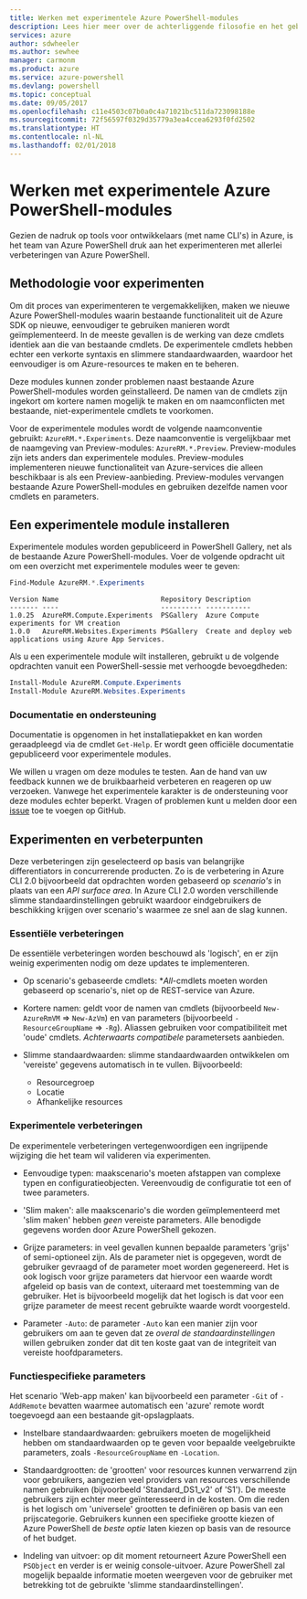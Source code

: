 ```yaml
---
title: Werken met experimentele Azure PowerShell-modules
description: Lees hier meer over de achterliggende filosofie en het gebruik van experimentele Azure PowerShell-modules.
services: azure
author: sdwheeler
ms.author: sewhee
manager: carmonm
ms.product: azure
ms.service: azure-powershell
ms.devlang: powershell
ms.topic: conceptual
ms.date: 09/05/2017
ms.openlocfilehash: c11e4503c07b0a0c4a71021bc511da723098188e
ms.sourcegitcommit: 72f56597f0329d35779a3ea4ccea6293f0fd2502
ms.translationtype: HT
ms.contentlocale: nl-NL
ms.lasthandoff: 02/01/2018
---
```

# <a name="using-experimental-azure-powershell-modules"></a>Werken met experimentele Azure PowerShell-modules

Gezien de nadruk op tools voor ontwikkelaars (met name CLI's) in Azure, is het team van Azure PowerShell druk aan het experimenteren met allerlei verbeteringen van Azure PowerShell.

## <a name="experimentation-methodology"></a>Methodologie voor experimenten

Om dit proces van experimenteren te vergemakkelijken, maken we nieuwe Azure PowerShell-modules waarin bestaande functionaliteit uit de Azure SDK op nieuwe, eenvoudiger te gebruiken manieren wordt geïmplementeerd. In de meeste gevallen is de werking van deze cmdlets identiek aan die van bestaande cmdlets. De experimentele cmdlets hebben echter een verkorte syntaxis en slimmere standaardwaarden, waardoor het eenvoudiger is om Azure-resources te maken en te beheren.

Deze modules kunnen zonder problemen naast bestaande Azure PowerShell-modules worden geïnstalleerd. De namen van de cmdlets zijn ingekort om kortere namen mogelijk te maken en om naamconflicten met bestaande, niet-experimentele cmdlets te voorkomen.

Voor de experimentele modules wordt de volgende naamconventie gebruikt: `AzureRM.*.Experiments`. Deze naamconventie is vergelijkbaar met de naamgeving van Preview-modules: `AzureRM.*.Preview`. Preview-modules zijn iets anders dan experimentele modules. Preview-modules implementeren nieuwe functionaliteit van Azure-services die alleen beschikbaar is als een Preview-aanbieding. Preview-modules vervangen bestaande Azure PowerShell-modules en gebruiken dezelfde namen voor cmdlets en parameters.

## <a name="how-to-install-an-experimental-module"></a>Een experimentele module installeren

Experimentele modules worden gepubliceerd in PowerShell Gallery, net als de bestaande Azure PowerShell-modules. Voer de volgende opdracht uit om een overzicht met experimentele modules weer te geven:

```powershell
Find-Module AzureRM.*.Experiments
```

```Output
Version Name                         Repository Description
------- ----                         ---------- -----------
1.0.25  AzureRM.Compute.Experiments  PSGallery  Azure Compute experiments for VM creation
1.0.0   AzureRM.Websites.Experiments PSGallery  Create and deploy web applications using Azure App Services.
```

Als u een experimentele module wilt installeren, gebruikt u de volgende opdrachten vanuit een PowerShell-sessie met verhoogde bevoegdheden:

```powershell
Install-Module AzureRM.Compute.Experiments
Install-Module AzureRM.Websites.Experiments
```

### <a name="documentation-and-support"></a>Documentatie en ondersteuning

Documentatie is opgenomen in het installatiepakket en kan worden geraadpleegd via de cmdlet `Get-Help`. Er wordt geen officiële documentatie gepubliceerd voor experimentele modules.

We willen u vragen om deze modules te testen. Aan de hand van uw feedback kunnen we de bruikbaarheid verbeteren en reageren op uw verzoeken. Vanwege het experimentele karakter is de ondersteuning voor deze modules echter beperkt. Vragen of problemen kunt u melden door een [issue](https://github.com/Azure/azure-powershell/issues) toe te voegen op GitHub.

## <a name="experiments-and-areas-of-improvement"></a>Experimenten en verbeterpunten

Deze verbeteringen zijn geselecteerd op basis van belangrijke differentiators in concurrerende producten. Zo is de verbetering in Azure CLI 2.0 bijvoorbeeld dat opdrachten worden gebaseerd op _scenario's_ in plaats van een _API surface area_.
In Azure CLI 2.0 worden verschillende slimme standaardinstellingen gebruikt waardoor eindgebruikers de beschikking krijgen over scenario's waarmee ze snel aan de slag kunnen.

### <a name="core-improvements"></a>Essentiële verbeteringen

De essentiële verbeteringen worden beschouwd als 'logisch', en er zijn weinig experimenten nodig om deze updates te implementeren.

- Op scenario's gebaseerde cmdlets: **All*-cmdlets moeten worden gebaseerd op scenario's, niet op de REST-service van Azure.

- Kortere namen: geldt voor de namen van cmdlets (bijvoorbeeld `New-AzureRmVM` => `New-AzVm`) en van parameters (bijvoorbeeld `-ResourceGroupName` => `-Rg`). Aliassen gebruiken voor compatibiliteit met 'oude' cmdlets. _Achterwaarts compatibele_ parametersets aanbieden.

- Slimme standaardwaarden: slimme standaardwaarden ontwikkelen om 'vereiste' gegevens automatisch in te vullen. Bijvoorbeeld:
  - Resourcegroep
  - Locatie
  - Afhankelijke resources

### <a name="experimental-improvements"></a>Experimentele verbeteringen

De experimentele verbeteringen vertegenwoordigen een ingrijpende wijziging die het team wil valideren via experimenten.

- Eenvoudige typen: maakscenario's moeten afstappen van complexe typen en configuratieobjecten. Vereenvoudig de configuratie tot een of twee parameters.

- 'Slim maken': alle maakscenario's die worden geïmplementeerd met 'slim maken' hebben _geen_ vereiste parameters. Alle benodigde gegevens worden door Azure PowerShell gekozen.

- Grijze parameters: in veel gevallen kunnen bepaalde parameters 'grijs' of semi-optioneel zijn. Als de parameter niet is opgegeven, wordt de gebruiker gevraagd of de parameter moet worden gegenereerd. Het is ook logisch voor grijze parameters dat hiervoor een waarde wordt afgeleid op basis van de context, uiteraard met toestemming van de gebruiker.
  Het is bijvoorbeeld mogelijk dat het logisch is dat voor een grijze parameter de meest recent gebruikte waarde wordt voorgesteld.

- Parameter `-Auto`: de parameter `-Auto` kan een manier zijn voor gebruikers om aan te geven dat ze _overal de standaardinstellingen_ willen gebruiken zonder dat dit ten koste gaat van de integriteit van vereiste hoofdparameters.

### <a name="feature-specific-switches"></a>Functiespecifieke parameters

Het scenario 'Web-app maken' kan bijvoorbeeld een parameter `-Git` of `-AddRemote` bevatten waarmee automatisch een 'azure' remote wordt toegevoegd aan een bestaande git-opslagplaats.

- Instelbare standaardwaarden: gebruikers moeten de mogelijkheid hebben om standaardwaarden op te geven voor bepaalde veelgebruikte parameters, zoals `-ResourceGroupName` en `-Location`.

- Standaardgrootten: de 'grootten' voor resources kunnen verwarrend zijn voor gebruikers, aangezien veel providers van resources verschillende namen gebruiken (bijvoorbeeld 'Standard\_DS1\_v2' of 'S1'). De meeste gebruikers zijn echter meer geïnteresseerd in de kosten. Om die reden is het logisch om 'universele' grootten te definiëren op basis van een prijscategorie. Gebruikers kunnen een specifieke grootte kiezen of Azure PowerShell de _beste optie_ laten kiezen op basis van de resource of het budget.

- Indeling van uitvoer: op dit moment retourneert Azure PowerShell een `PSObject` en verder is er weinig console-uitvoer. Azure PowerShell zal mogelijk bepaalde informatie moeten weergeven voor de gebruiker met betrekking tot de gebruikte 'slimme standaardinstellingen'.
